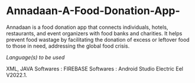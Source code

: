 # Annadaan-A-Food-Donation-App-
Annadaan is a food donation app that connects individuals, hotels, restaurants, and event organizers with food banks and charities. It helps prevent food wastage by facilitating the donation of excess or leftover food to those in need, addressing the global food crisis.

*Language(s) to be used*
 
XML, JAVA
Softwares :
FIREBASE
Softwares :
Android Studio Electric Eel V2022.1.
